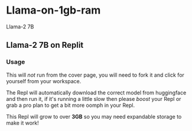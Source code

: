 # Llama-on-1gb-ram
Llama-2 7B
## Llama-2 7B on Replit
### Usage
This will *not* run from the cover page, you will need to fork it and click for yourself from your workspace.

The Repl will automatically download the correct model from huggingface and then run it, if it's running a little slow then please *boost* your Repl or grab a pro plan to get a bit more oomph in your Repl.

This Repl will grow to over **3GB** so you may need expandable storage to make it work!
